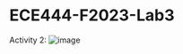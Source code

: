 # ECE444-F2023-Lab3

Activity 2:
![image](https://github.com/rebeccalashley/ECE444-F2023-Lab1/assets/60635262/be607676-8ae1-45b4-9f32-9652ba42847e)


